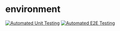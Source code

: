 # environment

[![Automated Unit Testing](https://github.com/jonhenrikaavitsland/environment/actions/workflows/unit-test.yml/badge.svg)](https://github.com/jonhenrikaavitsland/environment/actions/workflows/unit-test.yml)
[![Automated E2E Testing](https://github.com/jonhenrikaavitsland/environment/actions/workflows/e2e-test.yml/badge.svg)](https://github.com/jonhenrikaavitsland/environment/actions/workflows/e2e-test.yml)
